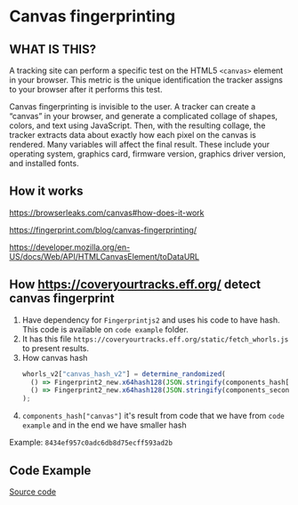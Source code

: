 # Canvas fingerprinting

## WHAT IS THIS?

A tracking site can perform a specific test on the HTML5 `<canvas>` element in your browser. This metric is the unique identification the tracker assigns to your browser after it performs this test.

Canvas fingerprinting is invisible to the user. A tracker can create a “canvas” in your browser, and generate a complicated collage of shapes, colors, and text using JavaScript. Then, with the resulting collage, the tracker extracts data about exactly how each pixel on the canvas is rendered. Many variables will affect the final result. These include your operating system, graphics card, firmware version, graphics driver version, and installed fonts.

## How it works

https://browserleaks.com/canvas#how-does-it-work

https://fingerprint.com/blog/canvas-fingerprinting/

https://developer.mozilla.org/en-US/docs/Web/API/HTMLCanvasElement/toDataURL

## How https://coveryourtracks.eff.org/ detect canvas fingerprint

1. Have dependency for `Fingerprintjs2` and uses his code to have hash. This code is available on `code example` folder.
2. It has this file `https://coveryourtracks.eff.org/static/fetch_whorls.js` to present results.
3. How canvas hash
   ```js
   whorls_v2["canvas_hash_v2"] = determine_randomized(
     () => Fingerprint2_new.x64hash128(JSON.stringify(components_hash["canvas"]), 31),
     () => Fingerprint2_new.x64hash128(JSON.stringify(components_second_run_hash["canvas"]), 31),
   );
   ```
4. `components_hash["canvas"]` it's result from code that we have from `code example` and in the end we have smaller hash

Example: `8434ef957c0adc6db8d75ecff593ad2b`

## Code Example

<a href="./canvas_example/index.html">Source code</a>
